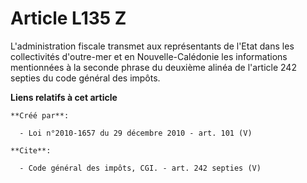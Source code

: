 # Article L135 Z

L'administration fiscale transmet aux représentants de l'Etat dans les collectivités d'outre-mer et en Nouvelle-Calédonie les
informations mentionnées à la seconde phrase du deuxième alinéa de l'article 242 septies du code général des impôts.

**Liens relatifs à cet article**

	**Créé par**:

	  - Loi n°2010-1657 du 29 décembre 2010 - art. 101 (V)

	**Cite**:

	  - Code général des impôts, CGI. - art. 242 septies (V)
